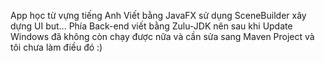 App học từ vựng tiếng Anh
Viết bằng JavaFX sử dụng SceneBuilder xây dựng UI but...
Phía Back-end viết bằng Zulu-JDK nên sau khi Update Windows đã không còn chạy được nữa và cần sửa sang Maven Project và tôi chưa làm điều đó :)
